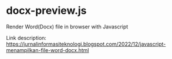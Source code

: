 # docx-preview.js
Render Word(Docx) file in browser with Javascript


Link description:
https://jurnalinformasiteknologi.blogspot.com/2022/12/javascript-menampilkan-file-word-docx.html
